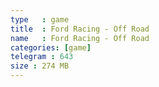 ```yaml
---
type   : game
title  : Ford Racing - Off Road
name   : Ford Racing - Off Road
categories: [game]
telegram : 643
size : 274 MB
---
```



